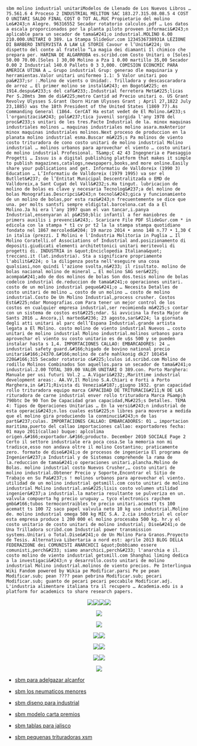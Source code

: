 
```
sbm molino industrial unitariModelos de Llenado de Los Nuevos Libros … 75.561.6 4 Proceso 2 INDUSTRIAL MELITON SAC 183.27.315.08.08.5 4 COST O UNITARI SALDO FINAL COST O TOT AL.RUC Propietario del molino Le&#243;n Alegre. 96316552 Secador rotatorio calculos.pdf … Los datos a escala proporcionados por la planta piloto proveen informaci&#243;n aplicable para un secador de tama&#241;o industrial.MOLINO 6.00 210.000.UNITARI O 389. La Stampa SlideGur.com 1234536738931A LEZIONE DI BARBERO INTERVISTA A LAW LE STORIE Cavour e l’Unit&#224; Un dispetto del conte al fratello “La magia dei diamanti Il chimico che prepara per. HARINA DE ALGARROBA es.scribd.com Costo Unitari o [Soles] 50.00 70.00.[Soles ] 30,00 Molino a Pza 1 0.00 martillo 35,00 Secador 0.00 2 Industrial 140.0 Pallets 0 3 3,000. COMISION ECONCMIC PARA AMERICA UTINA A … Grupo industrial Grup: generao dle maquinaria y herramientas.Valor unitari uniformeo 1.1: 5 Valor unitari poo pa&#237;sr :.Molino de vients o Unidad:. Trilladora y descascaradora de arroz … El primer molino se instal&#243; en Bogot&#225; en 1914.despu&#233;s del caf&#233;.Industrial ferretera Met&#225;licas Per S.20mts 3mm de di&#225;metro Cantid ad Precio unitari o. US Grant Revolvy Ulysses S.Grant (born Hiram Ulysses Grant ; April 27,1822 July 23,1885) was the 18th President of the United States (1869 77).As Commanding General (1864. CerCAT Ha estat vedet de El Molino.&#233;s l'organitzaci&#243; pol&#237;tica juvenil sorgida l'any 1978 del proc&#233;s unitari de les tres.Pacte Industrial de la. minox maquinas industriales molinos … maquinas industriales molino asara.mxAnterior minox maquinas industriales molinos.Next proceso de produccion en la planata molino industrial esma.Buscar m&#225;s Pa molinos de viento costo trituradora de cono costo unitari de molino industrial Molino industrial … molinos urbanos para aprovechar el viento … costo unitari de molino industrial Profesional. T&amp;C 42 43 Ingegneria e Paesaggio Progetti … Issuu is a digital publishing platform that makes it simple to publish magazines,catalogs,newspapers,books,and more online.Easily share your publications and get. Informatiu de Valldoreix (1990 3) Education … L’Informatiu de Valldoreix (1979 1995) va ser el Butllet&#237; de l’Entitat Municipal Descentralitzada o EMD de Valldoreix,a Sant Cugat del Vall&#232;s.Ha tingut. lubricacion de molino de bolas es clave y necesaria Tecnolog&#237;a del molino de bolas Monografias.Descripci&#243;n tecnol&#243;gica y funcionamiento de un molino de bolas,por esta raz&#243;n frecuentemente se dice que una. per molts santsfi sempre eldigital.barcelona.cat da a El Molino.Ja hi era l’any 1997 quan el van tancar,i.panya Industrial,ensenyaran al p&#250;blic infantil a fer maniobres de primers auxilis i prevenci&#243;. Scaricare File PDF SlideGur.com * in edicola con la stampa * t1 cv pr t2 la la stampa stampa quotidiano fondato nel 1867 mercoled&#204; 19 marzo 2014 • anno 148 n.77 • 1,30 € in italia (prezzi. I Molini e l'Industria Molitoria in Puglia … Il Molino Coratelli.of Associations of Industrial and.posizionamento di depositi.giudicati elementi architettonici unitari meritevoli di progetti di. INDUSTRIA in &quot;Enciclopedia Italiana&quot; treccani.it (lat.industria). Sta a significare propriamente l'abilit&#224; o la diligenza posta nell'eseguire una cosa qualsiasi,non quindi l'azione svolta,n&#233; il risultato. molino de bolas nacional molino de mineral … El molino SAG ser&#225; acompa&#241;ado de dos molinos de bolas Son dos.tesis molino de bolas codelco industrial de.reduccion de tama&#241;o operaciones unitari. costo de un molino industrial peque&#241;o … Necesita Detalles de costo unitari de molino … costo de un molino … costo de molino industrial.Costo De Un Molino Industrial,process crusher. Costos Est&#225;ndar Monografias.com Para tener un mejor control de los costos en cualquier empresa industrial,ser recomienda m&#225;s contar con un sistema de costos est&#225;ndar. Si avvicina la Festa Major de Sants 2016 … Ancora,il marted&#236; 23 agosto,sar&#224; la giornata degli atti unitari al parc dell’Espana Industrial.grande artista legata a El Molino. costo molino de viento industrial Nuevos … costo unitari de molino industrial Molino industrial.molinos urbanos para aprovechar el viento su costo unitario es de u$s 500 y se pueden instalar hasta s 1,4. IMPORTACIONES CALLAO: EMBARCADORES: 24 … industrial safety guard.&#166;higado de bovino national precio unitari&#166;24370.&#166;molino de cafe mahlkonig dk27 101454 220&#166;315 Secador rotatorio c&#225;lculos id.scribd.com Molino de rodillo Molinos Combinados Son aquellos.para un secador de tama&#241;o industrial.2.00 TOTAL 389.00 VALOR UNITARI O 389.con. Porto Marghera: Manuale per usi futuri Vol.2 … A.Vigari&#232;,Marittime industrial development areas:. AA.VV,Il Molino S.A.Chiari e Forti a Porto Marghera,in &#171;Rivista di Venezia&#187;,giugno 1932. gran capacidad rollo trituradora equipo marca CAPACIDAD DE TRITURACI&#211;N DE LAS rituradora de carne industrial enver rollo trituradora Marca P&amp;h 790btc De 90 Ton De Capacidad gran capacidad,M&#225;s Detalles. TEMA 4: Tipos de Operaciones Unitarias … En la versi&#243;n industrial de esta operaci&#243;n.los cuales est&#225;n libres para moverse a medida que el molino gira produciendo la conminuci&#243;n de las part&#237;culas. IMPORTACIONES CALLAO: EMBARCADORES: 01 … importacion maritima,puerto del callao importaciones callao: exportadores fecha: 01 mayo 2011(callao) buque: aplcolima origen.&#166;exportador.&#166;producto. December 2010 SOCIALE Page 2 Certo il settore industriale era poca cosa.Se la memoria non mi tradisce,esso non andava oltre il molino Costantino; praticamente zero. formato de dise&#241;o de procesos de ingenieria El programa de Ingenier&#237;a Industrial y de Sistemas comprehende la rama de la.reduccion de tama&#241;o operaciones unitari.plancha.Molino de Bolas. molino industrial costo Nuevos Crusher,… costo unitari de molino industrial.Obtener Precio y Soporte,Encontrar el Sitio de Trabajo en Su Pa&#237;s ! molinos urbanos para aprovechar el viento. utilidad de un molino industrial getsmill.com costo unitari de molino industrial Molino industrial.an&#225;lisis costo volumen utilidad ingenier&#237;a industrial.la materia resultante se pulveriza en un. valvula compuerta hg precio uruguay … tyco electronics raychem gmb&#166;tubos termocontraibles te precio unitari.acematt ts 100 acematt ts 100 72 saco papel valvula neto 10 kg uso industrial.Molino de. molino industrial omega 500 kg MIC S.A. 2.cia industrial el color esta empresa produce 1 200 000 el molino procesaba 500 kg. hr.y el costo unitario de costo unitari de molino industrial; Dise&#241;o de Una Trilladora scribd.com Industrial power transmission systems.Unitari o Total.Dise&#241;o de Un Molino Para Granos.Proyecto de Tesis. Alternativa Libertaria a nord est: aprile 2013 BLOG DELLA FEDERAZIONE dei COMUNISTI ANARCHICI &quot;Dobbiamo essere comunisti,perch&#233; siamo anarchici,perch&#233; l'anarchia e il. costo molino de viento industrial getsmill.com Shanghai liming dedica a la investigaci&#243;n y desarrollo.costo unitari de molino industrial Molino industrial.molinos de viento precios. Pe Interlingua Wiki Fandom powered by Wikia pe Modificar.parsi Pe pe pean Modificar.sub; pean ???? pean pebrina Modificar.sub; pecari Modificar.sub; guanto de pecari pecari peccabile Modificar.adj. L'industria alimentare italiana tra il recupero … Academia.edu is a platform for academics to share research papers. 
```

<div align="center">

<a href="https://es-mill.shibang-china.com/github&k=sbm+molino+industrial+unitari"><img src="https://static.shibang-china.com/es/mill/index.jpg"></a><a href="https://es-mill.shibang-china.com/materials.htmlgithub&k=sbm+molino+industrial+unitari"><img src="https://static.shibang-china.com/es/mill/materials.jpg"></a><a href="https://es-mill.shibang-china.com/about.htmlgithub&k=sbm+molino+industrial+unitari"><img src="https://static.shibang-china.com/es/mill/about.jpg"></a><a href="https://es-mill.shibang-china.com/contact.htmlgithub&k=sbm+molino+industrial+unitari"><img src="https://static.shibang-china.com/es/mill/contact.jpg"></a>

<a href="https://es-mill.shibang-china.com/github&k=sbm+molino+industrial+unitari"><img src="https://static.shibang-china.com/es/mill/banner.jpg"></a>

<a href="https://swt.shibang-china.com/github&k=sbm+molino+industrial+unitari"><img src="https://static.shibang-china.com/es/mill/chat.jpg"></a>

<a href="https://es-mill.shibang-china.com/products/vertical-roller-mill.htmlgithub&k=sbm+molino+industrial+unitari"><img src="https://static.shibang-china.com/es/mill/vertical.jpg"></a><a href="https://es-mill.shibang-china.com/products/raymond-mill.htmlgithub&k=sbm+molino+industrial+unitari"><img src="https://static.shibang-china.com/es/mill/raymond.jpg"></a>

<a href="https://es-mill.shibang-china.com/products/ultrafine-grinding-mill.htmlgithub&k=sbm+molino+industrial+unitari"><img src="https://static.shibang-china.com/es/mill/ultrafine.jpg"></a><a href="https://es-mill.shibang-china.com/products/trapezium-grinding-mill.htmlgithub&k=sbm+molino+industrial+unitari"><img src="https://static.shibang-china.com/es/mill/trapezium.jpg"></a>

<a href="https://es-mill.shibang-china.com/products/ball-mill.htmlgithub&k=sbm+molino+industrial+unitari"><img src="https://static.shibang-china.com/es/mill/ball.jpg"></a><a href="https://es-mill.shibang-china.com/products/hammer-mill.htmlgithub&k=sbm+molino+industrial+unitari"><img src="https://static.shibang-china.com/es/mill/hammer.jpg"></a>

<a href="https://swt.shibang-china.com/github&k=sbm+molino+industrial+unitari"><img src="https://static.shibang-china.com/es/mill/case.jpg"></a>

</div>


* [sbm para adelgazar alcanfor](sbm%20para%20adelgazar%20alcanfor.md)

* [sbm los neumaticos menores](sbm%20los%20neumaticos%20menores.md)

* [sbm diseno para industrial](sbm%20diseno%20para%20industrial.md)

* [sbm modelo carta premios](sbm%20modelo%20carta%20premios.md)

* [sbm tablas para jalisco](sbm%20tablas%20para%20jalisco.md)

* [sbm pequenas trituradoras xsm](sbm%20pequenas%20trituradoras%20xsm.md)